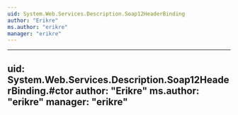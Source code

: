 ```yaml
---
uid: System.Web.Services.Description.Soap12HeaderBinding
author: "Erikre"
ms.author: "erikre"
manager: "erikre"
---
```


---
uid: System.Web.Services.Description.Soap12HeaderBinding.#ctor
author: "Erikre"
ms.author: "erikre"
manager: "erikre"
---
